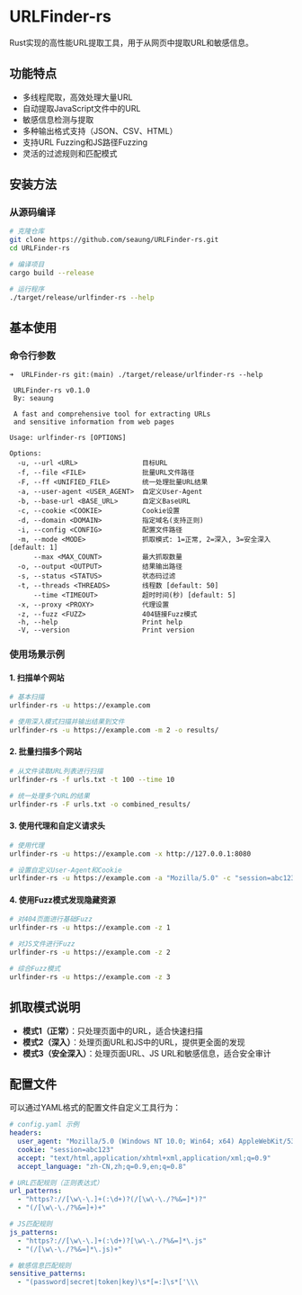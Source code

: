 # URLFinder-rs
Rust实现的高性能URL提取工具，用于从网页中提取URL和敏感信息。

## 功能特点

- 多线程爬取，高效处理大量URL
- 自动提取JavaScript文件中的URL
- 敏感信息检测与提取
- 多种输出格式支持（JSON、CSV、HTML）
- 支持URL Fuzzing和JS路径Fuzzing
- 灵活的过滤规则和匹配模式

## 安装方法

### 从源码编译

```bash
# 克隆仓库
git clone https://github.com/seaung/URLFinder-rs.git
cd URLFinder-rs

# 编译项目
cargo build --release

# 运行程序
./target/release/urlfinder-rs --help
```

## 基本使用

### 命令行参数

```
➜  URLFinder-rs git:(main) ./target/release/urlfinder-rs --help

 URLFinder-rs v0.1.0
 By: seaung

 A fast and comprehensive tool for extracting URLs
 and sensitive information from web pages

Usage: urlfinder-rs [OPTIONS]

Options:
  -u, --url <URL>                目标URL
  -f, --file <FILE>              批量URL文件路径
  -F, --ff <UNIFIED_FILE>        统一处理批量URL结果
  -a, --user-agent <USER_AGENT>  自定义User-Agent
  -b, --base-url <BASE_URL>      自定义BaseURL
  -c, --cookie <COOKIE>          Cookie设置
  -d, --domain <DOMAIN>          指定域名(支持正则)
  -i, --config <CONFIG>          配置文件路径
  -m, --mode <MODE>              抓取模式: 1=正常, 2=深入, 3=安全深入 [default: 1]
      --max <MAX_COUNT>          最大抓取数量
  -o, --output <OUTPUT>          结果输出路径
  -s, --status <STATUS>          状态码过滤
  -t, --threads <THREADS>        线程数 [default: 50]
      --time <TIMEOUT>           超时时间(秒) [default: 5]
  -x, --proxy <PROXY>            代理设置
  -z, --fuzz <FUZZ>              404链接Fuzz模式
  -h, --help                     Print help
  -V, --version                  Print version
```

### 使用场景示例

#### 1. 扫描单个网站

```bash
# 基本扫描
urlfinder-rs -u https://example.com

# 使用深入模式扫描并输出结果到文件
urlfinder-rs -u https://example.com -m 2 -o results/
```

#### 2. 批量扫描多个网站

```bash
# 从文件读取URL列表进行扫描
urlfinder-rs -f urls.txt -t 100 --time 10

# 统一处理多个URL的结果
urlfinder-rs -F urls.txt -o combined_results/
```

#### 3. 使用代理和自定义请求头

```bash
# 使用代理
urlfinder-rs -u https://example.com -x http://127.0.0.1:8080

# 设置自定义User-Agent和Cookie
urlfinder-rs -u https://example.com -a "Mozilla/5.0" -c "session=abc123"
```

#### 4. 使用Fuzz模式发现隐藏资源

```bash
# 对404页面进行基础Fuzz
urlfinder-rs -u https://example.com -z 1

# 对JS文件进行Fuzz
urlfinder-rs -u https://example.com -z 2

# 综合Fuzz模式
urlfinder-rs -u https://example.com -z 3
```

## 抓取模式说明

- **模式1（正常）**：只处理页面中的URL，适合快速扫描
- **模式2（深入）**：处理页面URL和JS中的URL，提供更全面的发现
- **模式3（安全深入）**：处理页面URL、JS URL和敏感信息，适合安全审计

## 配置文件

可以通过YAML格式的配置文件自定义工具行为：

```yaml
# config.yaml 示例
headers:
  user_agent: "Mozilla/5.0 (Windows NT 10.0; Win64; x64) AppleWebKit/537.36"
  cookie: "session=abc123"
  accept: "text/html,application/xhtml+xml,application/xml;q=0.9"
  accept_language: "zh-CN,zh;q=0.9,en;q=0.8"

# URL匹配规则（正则表达式）
url_patterns:
  - "https?://[\w\-\.]+(:\d+)?(/[\w\-\./?%&=]*)?" 
  - "(/[\w\-\./?%&=]+)+"

# JS匹配规则
js_patterns:
  - "https?://[\w\-\.]+(:\d+)?[\w\-\./?%&=]*\.js"
  - "(/[\w\-\./?%&=]*\.js)+"

# 敏感信息匹配规则
sensitive_patterns:
  - "(password|secret|token|key)\s*[=:]\s*['\\\